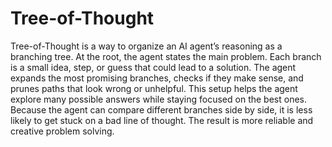 # Tree-of-Thought

Tree-of-Thought is a way to organize an AI agent’s reasoning as a branching tree. At the root, the agent states the main problem. Each branch is a small idea, step, or guess that could lead to a solution. The agent expands the most promising branches, checks if they make sense, and prunes paths that look wrong or unhelpful. This setup helps the agent explore many possible answers while staying focused on the best ones. Because the agent can compare different branches side by side, it is less likely to get stuck on a bad line of thought. The result is more reliable and creative problem solving.